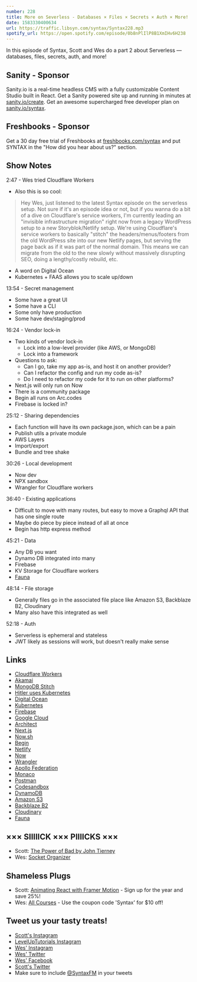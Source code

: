 ```yaml
---
number: 228
title: More on Severless - Databases × Files × Secrets × Auth × More!
date: 1583330400634
url: https://traffic.libsyn.com/syntax/Syntax228.mp3
spotify_url: https://open.spotify.com/episode/0b8nPlIlP8B1XmIHv6H238
---
```


In this episode of Syntax, Scott and Wes do a part 2 about Serverless — databases, files, secrets, auth, and more!

## Sanity - Sponsor
Sanity.io is a real-time headless CMS with a fully customizable Content Studio built in React. Get a Sanity powered site up and running in minutes at [sanity.io/create](https://www.sanity.io/create). Get an awesome supercharged free developer plan on [sanity.io/syntax](https://www.sanity.io/syntax).

## Freshbooks - Sponsor
Get a 30 day free trial of Freshbooks at [freshbooks.com/syntax](https://freshbooks.com/syntax) and put SYNTAX in the "How did you hear about us?" section.

## Show Notes

2:47 - Wes tried Cloudflare Workers

* Also this is so cool:

> Hey Wes, just listened to the latest Syntax episode on the serverless setup. Not sure if it's an episode idea or not, but if you wanna do a bit of a dive on Cloudflare's service workers, I'm currently leading an "invisible infrastructure migration" right now from a legacy WordPress setup to a new Storyblok/Netlify setup. We're using Cloudflare's service workers to basically "stitch" the headers/menus/footers from the old WordPress site into our new Netlify pages, but serving the page back as if it was part of the normal domain. This means we can migrate from the old to the new slowly without massively disrupting SEO, doing a lengthy/costly rebuild, etc.

* A word on Digital Ocean
* Kubernetes + FAAS allows you to scale up/down

13:54 - Secret management

* Some have a great UI
* Some have a CLI
* Some only have production
* Some have dev/staging/prod

16:24 - Vendor lock-in

* Two kinds of vendor lock-in
  * Lock into a low-level provider (like AWS, or MongoDB)
  * Lock into a framework
* Questions to ask:
  * Can I go, take my app as-is, and host it on another provider?
  * Can I refactor the config and run my code as-is?
  * Do I need to refactor my code for it to run on other platforms?
* Next.js will only run on Now
* There is a community package
* Begin all runs on Arc.codes
* Firebase is locked in?

25:12 - Sharing dependencies

* Each function will have its own package.json, which can be a pain
* Publish utils a private module
* AWS Layers
* Import/export
* Bundle and tree shake

30:26 - Local development

* Now dev
* NPX sandbox
* Wrangler for Cloudflare workers

36:40 - Existing applications

* Difficult to move with many routes, but easy to move a Graphql API that has one single route
* Maybe do piece by piece instead of all at once
* Begin has http express method

45:21 - Data

* Any DB you want
* Dynamo DB integrated into many
* Firebase
* KV Storage for Cloudflare workers
* [Fauna](https://fauna.com/)

48:14 - File storage

* Generally files go in the associated file place like Amazon S3, Backblaze B2, Cloudinary
* Many also have this integrated as well

52:18 - Auth

* Serverless is ephemeral and stateless
* JWT likely as sessions will work, but doesn't really make sense

## Links
* [Cloudflare Workers](https://workers.cloudflare.com/)
* [Akamai](https://www.akamai.com/)
* [MongoDB Stitch](https://www.mongodb.com/cloud/stitch)
* [Hitler uses Kubernetes](http://youtube.com/watch?v=9wvEwPLcLcA)
* [Digital Ocean](https://www.digitalocean.com/)
* [Kubernetes](https://kubernetes.io/)
* [Firebase](https://firebase.google.com/)
* [Google Cloud](https://cloud.google.com/)
* [Architect](https://arc.codes/)
* [Next.js](https://nextjs.org/)
* [Now.sh](https://zeit.co/home)
* [Begin](https://begin.com/)
* [Netlify](https://www.netlify.com/)
* [Now](https://github.com/zeit/now)
* [Wrangler](https://github.com/cloudflare/wrangler)
* [Apollo Federation](https://www.apollographql.com/docs/apollo-server/federation/introduction/)
* [Monaco](https://microsoft.github.io/monaco-editor/)
* [Postman](https://www.postman.com/)
* [Codesandbox](https://codesandbox.io/)
* [DynamoDB](https://aws.amazon.com/dynamodb/)
* [Amazon S3](https://aws.amazon.com/s3/)
* [Backblaze B2](https://www.backblaze.com/b2/cloud-storage.html)
* [Cloudinary](https://cloudinary.com/)
* [Fauna](https://fauna.com/)

## ××× SIIIIICK ××× PIIIICKS ×××
* Scott: [The Power of Bad by John Tierney](https://www.amazon.com/Power-Bad-Negativity-Effect-Rules-ebook/dp/B07Q3NHPGZ)
* Wes: [Socket Organizer](https://amzn.to/2VhBbUt)

## Shameless Plugs
* Scott: [Animating React with Framer Motion](https://www.leveluptutorials.com/pro) - Sign up for the year and save 25%!
* Wes: [All Courses](https://wesbos.com/courses/) - Use the coupon code 'Syntax' for $10 off!

## Tweet us your tasty treats!
* [Scott's Instagram](https://www.instagram.com/stolinski/)
* [LevelUpTutorials Instagram](https://www.instagram.com/LevelUpTutorials/)
* [Wes' Instagram](https://www.instagram.com/wesbos/)
* [Wes' Twitter](https://twitter.com/wesbos)
* [Wes' Facebook](https://www.facebook.com/wesbos.developer)
* [Scott's Twitter](https://twitter.com/stolinski)
* Make sure to include [@SyntaxFM](https://twitter.com/SyntaxFM) in your tweets
